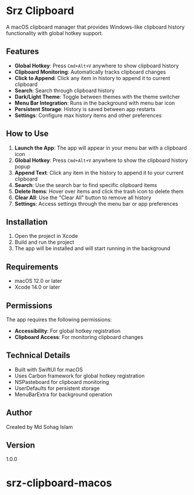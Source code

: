 # Srz Clipboard

A macOS clipboard manager that provides Windows-like clipboard history functionality with global hotkey support.

## Features

- **Global Hotkey**: Press `Cmd+Alt+V` anywhere to show clipboard history
- **Clipboard Monitoring**: Automatically tracks clipboard changes
- **Click to Append**: Click any item in history to append it to current clipboard
- **Search**: Search through clipboard history
- **Dark/Light Theme**: Toggle between themes with the theme switcher
- **Menu Bar Integration**: Runs in the background with menu bar icon
- **Persistent Storage**: History is saved between app restarts
- **Settings**: Configure max history items and other preferences

## How to Use

1. **Launch the App**: The app will appear in your menu bar with a clipboard icon
2. **Global Hotkey**: Press `Cmd+Alt+V` anywhere to show the clipboard history popup
3. **Append Text**: Click any item in the history to append it to your current clipboard
4. **Search**: Use the search bar to find specific clipboard items
5. **Delete Items**: Hover over items and click the trash icon to delete them
6. **Clear All**: Use the "Clear All" button to remove all history
7. **Settings**: Access settings through the menu bar or app preferences

## Installation

1. Open the project in Xcode
2. Build and run the project
3. The app will be installed and will start running in the background

## Requirements

- macOS 12.0 or later
- Xcode 14.0 or later

## Permissions

The app requires the following permissions:
- **Accessibility**: For global hotkey registration
- **Clipboard Access**: For monitoring clipboard changes

## Technical Details

- Built with SwiftUI for macOS
- Uses Carbon framework for global hotkey registration
- NSPasteboard for clipboard monitoring
- UserDefaults for persistent storage
- MenuBarExtra for background operation

## Author

Created by Md Sohag Islam

## Version

1.0.0
# srz-clipboard-macos
